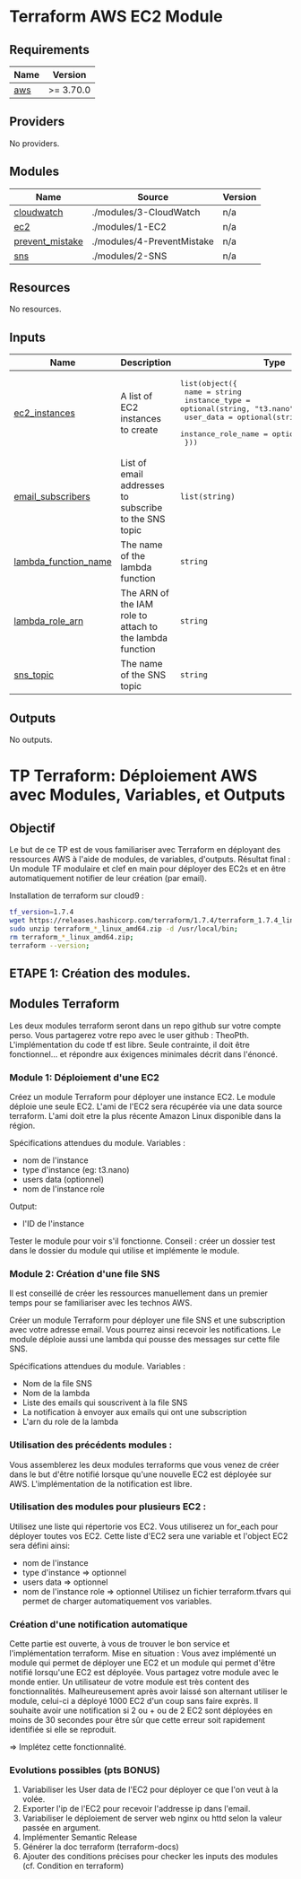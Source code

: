 # Terraform AWS EC2 Module
## Requirements

| Name | Version |
|------|---------|
| <a name="requirement_aws"></a> [aws](#requirement\_aws) | >= 3.70.0 |

## Providers

No providers.

## Modules

| Name | Source | Version |
|------|--------|---------|
| <a name="module_cloudwatch"></a> [cloudwatch](#module\_cloudwatch) | ./modules/3-CloudWatch | n/a |
| <a name="module_ec2"></a> [ec2](#module\_ec2) | ./modules/1-EC2 | n/a |
| <a name="module_prevent_mistake"></a> [prevent\_mistake](#module\_prevent\_mistake) | ./modules/4-PreventMistake | n/a |
| <a name="module_sns"></a> [sns](#module\_sns) | ./modules/2-SNS | n/a |

## Resources

No resources.

## Inputs

| Name | Description | Type | Default | Required |
|------|-------------|------|---------|:--------:|
| <a name="input_ec2_instances"></a> [ec2\_instances](#input\_ec2\_instances) | A list of EC2 instances to create | <pre>list(object({<br>    name                = string<br>    instance_type       = optional(string, "t3.nano")<br>    user_data           = optional(string, null)<br>    instance_role_name  = optional(string, null)<br>   }))</pre> | `[]` | no |
| <a name="input_email_subscribers"></a> [email\_subscribers](#input\_email\_subscribers) | List of email addresses to subscribe to the SNS topic | `list(string)` | <pre>[<br>  "labeyrielouis@gmail.com"<br>]</pre> | no |
| <a name="input_lambda_function_name"></a> [lambda\_function\_name](#input\_lambda\_function\_name) | The name of the lambda function | `string` | `"send_mail"` | no |
| <a name="input_lambda_role_arn"></a> [lambda\_role\_arn](#input\_lambda\_role\_arn) | The ARN of the IAM role to attach to the lambda function | `string` | `"arn:aws:iam::637423481982:role/Lamda_role"` | no |
| <a name="input_sns_topic"></a> [sns\_topic](#input\_sns\_topic) | The name of the SNS topic | `string` | `"ec2-starting"` | no |

## Outputs

No outputs.

# TP Terraform: Déploiement AWS avec Modules, Variables, et Outputs

## Objectif

Le but de ce TP est de vous familiariser avec Terraform en déployant des ressources AWS à l'aide de modules, de variables, d'outputs.
Résultat final : Un module TF modulaire et clef en main pour déployer des EC2s et en être automatiquement notifier de leur création (par email).

Installation de terraform sur cloud9 :

```bash
tf_version=1.7.4
wget https://releases.hashicorp.com/terraform/1.7.4/terraform_1.7.4_linux_amd64.zip;
sudo unzip terraform_*_linux_amd64.zip -d /usr/local/bin;
rm terraform_*_linux_amd64.zip;
terraform --version;
```

## ETAPE 1: Création des modules.

## Modules Terraform

Les deux modules terraform seront dans un repo github sur votre compte perso. Vous partagerez votre repo avec le user github : TheoPth.
L'implémentation du code tf est libre. Seule contrainte, il doit être fonctionnel... et répondre aux éxigences minimales décrit dans l'énoncé.

### Module 1: Déploiement d'une EC2

Créez un module Terraform pour déployer une instance EC2. Le module déploie une seule EC2. L'ami de l'EC2 sera récupérée via une data source terraform. L'ami doit etre la plus récente Amazon Linux disponible dans la région.

Spécifications attendues du module.
Variables :

- nom de l'instance
- type d'instance (eg: t3.nano)
- users data (optionnel)
- nom de l'instance role

Output:

- l'ID de l'instance

Tester le module pour voir s'il fonctionne. Conseil : créer un dossier test dans le dossier du module qui utilise et implémente le module.

### Module 2: Création d'une file SNS

Il est conseillé de créer les ressources manuellement dans un premier temps pour se familiariser avec les technos AWS.

Créer un module Terraform pour déployer une file SNS et une subscription avec votre adresse email. Vous pourrez ainsi recevoir les notifications.
Le module déploie aussi une lambda qui pousse des messages sur cette file SNS.

Spécifications attendues du module.
Variables :

- Nom de la file SNS
- Nom de la lambda
- Liste des emails qui souscrivent à la file SNS
- La notification à envoyer aux emails qui ont une subscription
- L'arn du role de la lambda

### Utilisation des précédents modules :

Vous assemblerez les deux modules terraforms que vous venez de créer dans le but d'être notifié lorsque qu'une nouvelle EC2 est déployée sur AWS.
L'implémentation de la notification est libre.

### Utilisation des modules pour plusieurs EC2 :

Utilisez une liste qui répertorie vos EC2. Vous utiliserez un for_each pour déployer toutes vos EC2.
Cette liste d'EC2 sera une variable et l'object EC2 sera défini ainsi:

- nom de l'instance
- type d'instance => optionnel
- users data => optionnel
- nom de l'instance role => optionnel
  Utilisez un fichier terraform.tfvars qui permet de charger automatiquement vos variables.

### Création d'une notification automatique

Cette partie est ouverte, à vous de trouver le bon service et l'implémentation terraform.
Mise en situation :
Vous avez implémenté un module qui permet de déployer une EC2 et un module qui permet d'être notifié lorsqu'une EC2 est déployée. Vous partagez votre module avec le monde entier.
Un utilisateur de votre module est très content des fonctionnalités. Malheureusement après avoir laissé son alternant utiliser le module, celui-ci a déployé 1000 EC2 d'un coup sans faire exprès.
Il souhaite avoir une notification si 2 ou + ou de 2 EC2 sont déployées en moins de 30 secondes pour être sûr que cette erreur soit rapidement identifiée si elle se reproduit.

=> Implétez cette fonctionnalité.

### Evolutions possibles (pts BONUS)

1. Variabiliser les User data de l'EC2 pour déployer ce que l'on veut à la volée.
2. Exporter l'ip de l'EC2 pour recevoir l'addresse ip dans l'email.
3. Variabiliser le déploiement de server web nginx ou httd selon la valeur passée en argument.
4. Implémenter Semantic Release
5. Générer la doc terraform (terraform-docs)
6. Ajouter des conditions précises pour checker les inputs des modules (cf. Condition en terraform)
